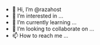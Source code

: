- 👋 Hi, I’m @razahost
- 👀 I’m interested in ...
- 🌱 I’m currently learning ...
- 💞️ I’m looking to collaborate on ...
- 📫 How to reach me ...

<!---
razahost/razahost is a ✨ special ✨ repository because its `README.md` (this file) appears on your GitHub profile.
You can click the Preview link to take a look at your changes.
--->
